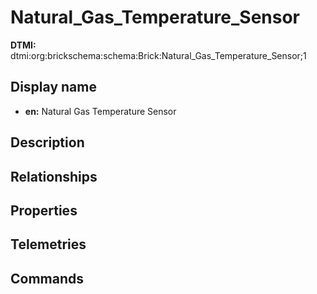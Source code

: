 # Natural_Gas_Temperature_Sensor
**DTMI:** dtmi:org:brickschema:schema:Brick:Natural_Gas_Temperature_Sensor;1
## Display name
- **en:** Natural Gas Temperature Sensor
## Description
## Relationships
## Properties
## Telemetries
## Commands
